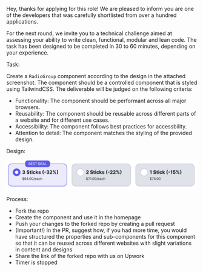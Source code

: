 Hey, thanks for applying for this role! We are pleased to inform you are one of the developers that was carefully shortlisted from over a hundred applications.

For the next round, we invite you to a technical challenge aimed at assessing your ability to write clean, functional, modular and lean code. The task has been designed to be completed in 30 to 60 minutes, depending on your experience.

Task:

Create a `RadioGroup` component according to the design in the attached screenshot. The component should be a controlled component that is styled using TailwindCSS. The deliverable will be judged on the following criteria:

- Functionality: The component should be performant across all major browsers.
- Reusability: The component should be reusable across different parts of a website and for different use cases.
- Accessibility: The component follows best practices for accessbility.
- Attention to detail: The component matches the styling of the provided design.

Design:

![alt text](<CleanShot 2024-07-01 at 03.55.07@2x.png>)

Process:

- Fork the repo
- Create the component and use it in the homepage
- Push your changes to the forked repo by creating a pull request
- (Important!) In the PR, suggest how, if you had more time, you would have structured the properties and sub-components for this component so that it can be reused across different websites with slight variations in content and designs
- Share the link of the forked repo with us on Upwork
- Timer is stopped
